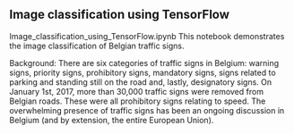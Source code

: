 ## Image classification using TensorFlow

Image_classification_using_TensorFlow.ipynb
This notebook demonstrates the image classification of Belgian traffic signs. 

Background: 
There are six categories of traffic signs in Belgium: warning signs, priority signs, prohibitory signs, mandatory signs, signs related to parking and standing still on the road and, lastly, designatory signs.
On January 1st, 2017, more than 30,000 traffic signs were removed from Belgian roads. These were all prohibitory signs relating to speed.
The overwhelming presence of traffic signs has been an ongoing discussion in Belgium (and by extension, the entire European Union).
